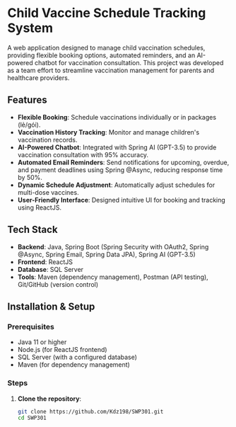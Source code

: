 # Child Vaccine Schedule Tracking System

A web application designed to manage child vaccination schedules, providing flexible booking options, automated reminders, and an AI-powered chatbot for vaccination consultation. This project was developed as a team effort to streamline vaccination management for parents and healthcare providers.

## Features
- **Flexible Booking**: Schedule vaccinations individually or in packages (lẻ/gói).
- **Vaccination History Tracking**: Monitor and manage children's vaccination records.
- **AI-Powered Chatbot**: Integrated with Spring AI (GPT-3.5) to provide vaccination consultation with 95% accuracy.
- **Automated Email Reminders**: Send notifications for upcoming, overdue, and payment deadlines using Spring @Async, reducing response time by 50%.
- **Dynamic Schedule Adjustment**: Automatically adjust schedules for multi-dose vaccines.
- **User-Friendly Interface**: Designed intuitive UI for booking and tracking using ReactJS.

## Tech Stack
- **Backend**: Java, Spring Boot (Spring Security with OAuth2, Spring @Async, Spring Email, Spring Data JPA), Spring AI (GPT-3.5)
- **Frontend**: ReactJS
- **Database**: SQL Server
- **Tools**: Maven (dependency management), Postman (API testing), Git/GitHub (version control)

## Installation & Setup
### Prerequisites
- Java 11 or higher
- Node.js (for ReactJS frontend)
- SQL Server (with a configured database)
- Maven (for dependency management)

### Steps
1. **Clone the repository**:
   ```bash
   git clone https://github.com/Kdz198/SWP301.git
   cd SWP301
